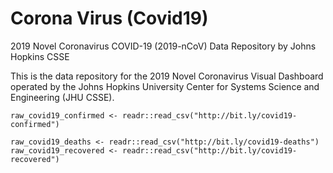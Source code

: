 # Corona Virus (Covid19)

2019 Novel Coronavirus COVID-19 (2019-nCoV) Data Repository by Johns Hopkins CSSE

This is the data repository for the 2019 Novel Coronavirus Visual Dashboard operated by the Johns Hopkins University Center for Systems Science and Engineering (JHU CSSE).


`
raw_covid19_confirmed <- readr::read_csv("http://bit.ly/covid19-confirmed")
`

`
raw_covid19_deaths <- readr::read_csv("http://bit.ly/covid19-deaths")
`
`
raw_covid19_recovered <- readr::read_csv("http://bit.ly/covid19-recovered")
`
